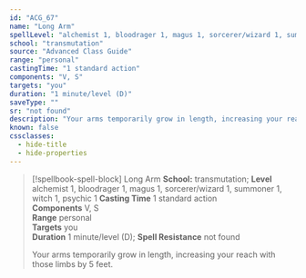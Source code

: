 ```yaml
---
id: "ACG_67"
name: "Long Arm"
spellLevel: "alchemist 1, bloodrager 1, magus 1, sorcerer/wizard 1, summoner 1, witch 1, psychic 1"
school: "transmutation"
source: "Advanced Class Guide"
range: "personal"
castingTime: "1 standard action"
components: "V, S"
targets: "you"
duration: "1 minute/level (D)"
saveType: ""
sr: "not found"
description: "Your arms temporarily grow in length, increasing your reach with those limbs by 5 feet."
known: false
cssclasses:
  - hide-title
  - hide-properties
---
```


> [!spellbook-spell-block] Long Arm
> **School:** transmutation; **Level** alchemist 1, bloodrager 1, magus 1, sorcerer/wizard 1, summoner 1, witch 1, psychic 1
> **Casting Time** 1 standard action  
> **Components** V, S  
> **Range** personal  
> **Targets** you  
> **Duration** 1 minute/level (D); **Spell Resistance** not found
> 
> Your arms temporarily grow in length, increasing your reach with those limbs by 5 feet.